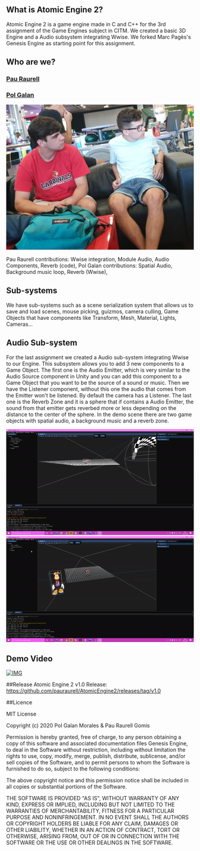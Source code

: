 ## What is Atomic Engine 2?

Atomic Engine 2 is a game engine made in C and C++ for the 3rd assignment of the Game Engines subject in CITM. 
We created a basic 3D Engine and a Audio subsystem integrating Wwise.
We forked Marc Pagès's Genesis Engine as starting point for this assignment.

## Who are we?

### [Pau Raurell](https://github.com/pauraurell)
### [Pol Galan](https://github.com/pgalmor)
![Photo](https://github.com/pauraurell/AtomicEngine2/blob/gh-pages/Web%20pics/Members.PNG)

Pau Raurell contributions: Wwise integration, Module Audio, Audio Components, Reverb (code),
Pol Galan contributions: Spatial Audio, Background music loop, Reverb (Wwise),

## Sub-systems

We have sub-systems such as a scene serialization system that allows us to save and load scenes, mouse picking, guizmos, camera culling, Game Objects that have components like Transform, Mesh, Material,
Lights, Cameras...  

## Audio Sub-system

For the last assignment we created a Audio sub-system integrating Wwise to our Engine.
This subsystem allows you to add 3 new components to a Game Object. The first one is the Audio Emitter, which is very similar to the Audio Source component
in Unity and you can add this component to a Game Object that you want to be the source of a sound or music.
Then we have the Listener component, without this one the audio that comes from the Emitter won't be listened. By default the camera has a Listener.
The last one is the Reverb Zone and it is a sphere that if contains a Audio Emitter, the sound from that emitter gets reverbed more or less depending on 
the distance to the center of the sphere.
In the demo scene there are two game objects with spatial audio, a background music and a reverb zone. 

![](Web%20pics/gif1.gif)
![gif2](https://github.com/pauraurell/AtomicEngine2/blob/gh-pages/Web%20pics/gif2.gif)

## Demo Video
[![IMG](https://img.youtube.com/vi/YJ7yxsC5ZrA/0.jpg)](https://www.youtube.com/watch?v=YJ7yxsC5ZrA)

##Release
Atomic Engine 2 v1.0 Release: https://github.com/pauraurell/AtomicEngine2/releases/tag/v1.0

##Licence

MIT License

Copyright (c) 2020 Pol Galan Morales & Pau Raurell Gomis

Permission is hereby granted, free of charge, to any person obtaining a copy
of this software and associated documentation files Genesis Engine, to deal
in the Software without restriction, including without limitation the rights
to use, copy, modify, merge, publish, distribute, sublicense, and/or sell
copies of the Software, and to permit persons to whom the Software is
furnished to do so, subject to the following conditions:

The above copyright notice and this permission notice shall be included in all
copies or substantial portions of the Software.

THE SOFTWARE IS PROVIDED "AS IS", WITHOUT WARRANTY OF ANY KIND, EXPRESS OR
IMPLIED, INCLUDING BUT NOT LIMITED TO THE WARRANTIES OF MERCHANTABILITY,
FITNESS FOR A PARTICULAR PURPOSE AND NONINFRINGEMENT. IN NO EVENT SHALL THE
AUTHORS OR COPYRIGHT HOLDERS BE LIABLE FOR ANY CLAIM, DAMAGES OR OTHER
LIABILITY, WHETHER IN AN ACTION OF CONTRACT, TORT OR OTHERWISE, ARISING FROM,
OUT OF OR IN CONNECTION WITH THE SOFTWARE OR THE USE OR OTHER DEALINGS IN THE
SOFTWARE.


